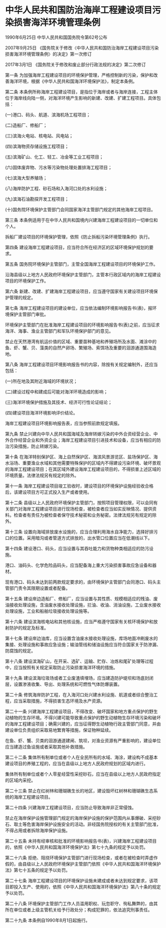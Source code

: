 # 中华人民共和国防治海岸工程建设项目污染损害海洋环境管理条例

1990年6月25日 中华人民共和国国务院令第62号公布

2007年9月25日 《国务院关于修改〈中华人民共和国防治海岸工程建设项目污染损害海洋环境管理条例〉的决定》第一次修订　

2017年3月1日 《国务院关于修改和废止部分行政法规的决定》第二次修订　

<!-- INFO END -->

第一条 为加强海岸工程建设项目的环境保护管理，严格控制新的污染，保护和改善海洋环境，根据《中华人民共和国海洋环境保护法》，制定本条例。

第二条 本条例所称海岸工程建设项目，是指位于海岸或者与海岸连接，工程主体位于海岸线向陆一侧，对海洋环境产生影响的新建、改建、扩建工程项目。具体包括：

(一)港口、码头、航道、滨海机场工程项目；

(二)造船厂、修船厂；

(三)滨海火电站、核电站、风电站；

(四)滨海物资存储设施工程项目；

(五)滨海矿山、化工、轻工、冶金等工业工程项目；

(六)固体废弃物、污水等污染物处理处置排海工程项目；

(七)滨海大型养殖场；

(八)海岸防护工程、砂石场和入海河口处的水利设施；

(九)滨海石油勘探开发工程项目；

(十)国务院环境保护主管部门会同国家海洋主管部门规定的其他海岸工程项目。

第三条 本条例适用于在中华人民共和国境内兴建海岸工程建设项目的一切单位和个人。

拆船厂建设项目的环境保护管理，依照《防止拆船污染环境管理条例》执行。

第四条 建设海岸工程建设项目，应当符合所在经济区的区域环境保护规划的要求。

第五条 国务院环境保护主管部门，主管全国海岸工程建设项目的环境保护工作。

沿海县级以上地方人民政府环境保护主管部门，主管本行政区域内的海岸工程建设项目的环境保护工作。

第六条 新建、改建、扩建海岸工程建设项目，应当遵守国家有关建设项目环境保护管理的规定。

第七条 海岸工程建设项目的建设单位，应当依法编制环境影响报告书(表)，报环境保护主管部门审批。

环境保护主管部门在批准海岸工程建设项目的环境影响报告书(表)之前，应当征求海洋、海事、渔业主管部门和军队环境保护部门的意见。

禁止在天然港湾有航运价值的区域、重要苗种基地和养殖场所及水面、滩涂中的鱼、虾、蟹、贝、藻类的自然产卵场、繁殖场、索饵场及重要的洄游通道围海造地。

第八条 海岸工程建设项目环境影响报告书的内容，除按有关规定编制外，还应当包括：

(一)所在地及其附近海域的环境状况；

(二)建设过程中和建成后可能对海洋环境造成的影响；

(三)海洋环境保护措施及其技术、经济可行性论证结论；

(四)建设项目海洋环境影响评价结论。

海岸工程建设项目环境影响报告表，应当参照前款规定填报。

第九条 禁止兴建向中华人民共和国海域及海岸转嫁污染的中外合资经营企业、中外合作经营企业和外资企业；海岸工程建设项目引进技术和设备，应当有相应的防治污染措施，防止转嫁污染。

第十条 在海洋特别保护区、海上自然保护区、海滨风景游览区、盐场保护区、海水浴场、重要渔业水域和其他需要特殊保护的区域内不得建设污染环境、破坏景观的海岸工程建设项目；在其区域外建设海岸工程建设项目的，不得损害上述区域的环境质量。法律法规另有规定的除外。

第十一条 海岸工程建设项目竣工验收时，建设项目的环境保护设施经验收合格后，该建设项目方可正式投入生产或者使用。

第十二条 县级以上人民政府环境保护主管部门，按照项目管理权限，可以会同有关部门对海岸工程建设项目进行现场检查，被检查者应当如实反映情况、提供资料。检查者有责任为被检查者保守技术秘密和业务秘密。法律法规另有规定的除外。

第十三条 设置向海域排放废水设施的，应当合理利用海水自净能力，选择好排污口的位置。采用暗沟或者管道方式排放的，出水管口位置应当在低潮线以下。

第十四条 建设港口、码头，应当设置与其吞吐能力和货物种类相适应的防污设施。

港口、油码头、化学危险品码头，应当配备海上重大污染损害事故应急设备和器材。

现有港口、码头未达到前两款规定要求的，由环境保护主管部门会同港口、码头主管部门责令其限期设置或者配备。

第十五条 建设岸边造船厂、修船厂，应当设置与其性质、规模相适应的残油、废油接收处理设施，含油废水接收处理设施，拦油、收油、消油设施，工业废水接收处理设施，工业和船舶垃圾接收处理设施等。

第十六条 建设滨海核电站和其他核设施，应当严格遵守国家有关核环境保护和放射防护的规定及标准。

第十七条 建设岸边油库，应当设置含油废水接收处理设施，库场地面冲刷废水的集接、处理设施和事故应急设施；输油管线和储油设施应当符合国家关于防渗漏、防腐蚀的规定。

第十八条 建设滨海矿山，在开采、选矿、运输、贮存、冶炼和尾矿处理等过程中，应当按照有关规定采取防止污染损害海洋环境的措施。

第十九条 建设滨海垃圾场或者工业废渣填埋场，应当建造防护堤坝和场底封闭层，设置渗液收集、导出、处理系统和可燃性气体防爆装置。

第二十条 修筑海岸防护工程，在入海河口处兴建水利设施、航道或者综合整治工程，应当采取措施，不得损害生态环境及水产资源。

第二十一条 兴建海岸工程建设项目，不得改变、破坏国家和地方重点保护的野生动植物的生存环境。不得兴建可能导致重点保护的野生动植物生存环境污染和破坏的海岸工程建设项目；确需兴建的，应当征得野生动植物行政主管部门同意，并由建设单位负责组织采取易地繁育等措施，保证物种延续。

在鱼、虾、蟹、贝类的洄游通道建闸、筑坝，对渔业资源有严重影响的，建设单位应当建造过鱼设施或者采取其他补救措施。

第二十二条 集体所有制单位或者个人在全民所有的水域、海涂，建设构不成基本建设项目的养殖工程的，应当在县级以上地方人民政府规划的区域内进行。

集体所有制单位或者个人零星经营性采挖砂石，应当在县级以上地方人民政府指定的区域内采挖。

第二十三条 禁止在红树林和珊瑚礁生长的地区，建设毁坏红树林和珊瑚礁生态系统的海岸工程建设项目。

第二十四条 兴建海岸工程建设项目，应当防止导致海岸非正常侵蚀。

禁止在海岸保护设施管理部门规定的海岸保护设施的保护范围内从事爆破、采挖砂石、取土等危害海岸保护设施安全的活动。非经国务院授权的有关主管部门批准，不得占用或者拆除海岸保护设施。

第二十五条 未持有经审核和批准的环境影响报告书(表)，兴建海岸工程建设项目的，依照《中华人民共和国海洋环境保护法》第七十九条的规定予以处罚。

第二十六条 拒绝、阻挠环境保护主管部门进行现场检查，或者在被检查时弄虚作假的，由县级以上人民政府环境保护主管部门依照《中华人民共和国海洋环境保护法》第七十五条的规定予以处罚。

第二十七条 海岸工程建设项目的环境保护设施未建成或者未达到规定要求，该项目即投入生产、使用的，依照《中华人民共和国海洋环境保护法》第八十条的规定予以处罚。

第二十八条 环境保护主管部门工作人员滥用职权、玩忽职守、徇私舞弊的，由其所在单位或者上级主管机关给予行政处分；构成犯罪的，依法追究刑事责任。

第二十九条 本条例自1990年8月1日起施行。